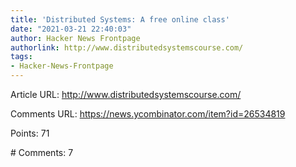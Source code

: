 ```yaml
---
title: 'Distributed Systems: A free online class'
date: "2021-03-21 22:40:03"
author: Hacker News Frontpage
authorlink: http://www.distributedsystemscourse.com/
tags:
- Hacker-News-Frontpage
---
```


<p>Article URL: <a href="http://www.distributedsystemscourse.com/">http://www.distributedsystemscourse.com/</a></p>
<p>Comments URL: <a href="https://news.ycombinator.com/item?id=26534819">https://news.ycombinator.com/item?id=26534819</a></p>
<p>Points: 71</p>
<p># Comments: 7</p>
